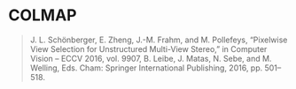 # COLMAP

> J. L. Schönberger, E. Zheng, J.-M. Frahm, and M. Pollefeys, “Pixelwise View Selection for Unstructured Multi-View Stereo,” in Computer Vision – ECCV 2016, vol. 9907, B. Leibe, J. Matas, N. Sebe, and M. Welling, Eds. Cham: Springer International Publishing, 2016, pp. 501–518.
